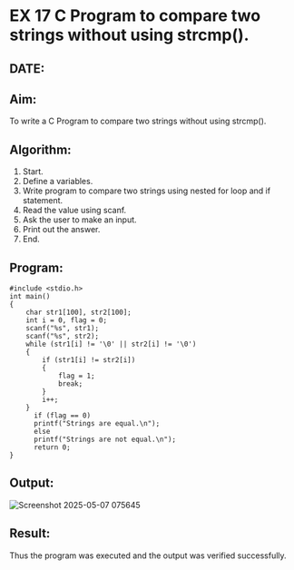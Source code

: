 # EX 17 C Program to compare two strings without using strcmp().
## DATE:
## Aim:
To write a C Program to compare two strings without using strcmp().

## Algorithm:
1. Start. 
2. Define a variables. 
3. Write program to compare two strings using nested for loop and if statement. 
4. Read the value using scanf. 
5. Ask the user to make an input. 
6. Print out the answer. 
7. End.  

## Program:
```
#include <stdio.h> 
int main()
{ 
    char str1[100], str2[100]; 
    int i = 0, flag = 0; 
    scanf("%s", str1); 
    scanf("%s", str2); 
    while (str1[i] != '\0' || str2[i] != '\0')
    { 
        if (str1[i] != str2[i])
        { 
            flag = 1; 
            break; 
        } 
        i++;
    }    
      if (flag == 0)         
      printf("Strings are equal.\n"); 
      else 
      printf("Strings are not equal.\n"); 
      return 0; 
} 
```

## Output:
![Screenshot 2025-05-07 075645](https://github.com/user-attachments/assets/8f44b90e-15a3-427b-90c4-0e92def28345)


## Result:
Thus the program was executed and the output was verified successfully.
